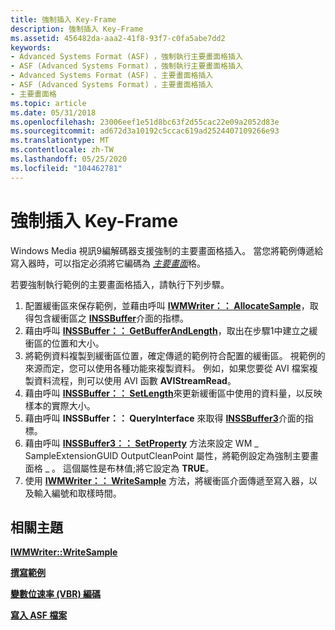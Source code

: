 ```yaml
---
title: 強制插入 Key-Frame
description: 強制插入 Key-Frame
ms.assetid: 456482da-aaa2-41f8-93f7-c0fa5abe7dd2
keywords:
- Advanced Systems Format (ASF) ，強制執行主要畫面格插入
- ASF (Advanced Systems Format) ，強制執行主要畫面格插入
- Advanced Systems Format (ASF) 、主要畫面格插入
- ASF (Advanced Systems Format) ，主要畫面格插入
- 主要畫面格
ms.topic: article
ms.date: 05/31/2018
ms.openlocfilehash: 23006eef1e51d8bc63f2d55cac22e09a2052d83e
ms.sourcegitcommit: ad672d3a10192c5ccac619ad2524407109266e93
ms.translationtype: MT
ms.contentlocale: zh-TW
ms.lasthandoff: 05/25/2020
ms.locfileid: "104462781"
---
```

# <a name="to-force-key-frame-insertion"></a>強制插入 Key-Frame

Windows Media 視訊9編解碼器支援強制的主要畫面格插入。 當您將範例傳遞給寫入器時，可以指定必須將它編碼為 [*主要畫面*](wmformat-glossary.md)格。

若要強制執行範例的主要畫面格插入，請執行下列步驟。

1.  配置緩衝區來保存範例，並藉由呼叫 [**IWMWriter：： AllocateSample**](/previous-versions/windows/desktop/api/Wmsdkidl/nf-wmsdkidl-iwmwriter-allocatesample)，取得包含緩衝區之 [**INSSBuffer**](/previous-versions/windows/desktop/api/wmsbuffer/nn-wmsbuffer-inssbuffer)介面的指標。
2.  藉由呼叫 [**INSSBuffer：： GetBufferAndLength**](/previous-versions/windows/desktop/api/Wmsbuffer/nf-wmsbuffer-inssbuffer-getbufferandlength)，取出在步驟1中建立之緩衝區的位置和大小。
3.  將範例資料複製到緩衝區位置，確定傳遞的範例符合配置的緩衝區。 視範例的來源而定，您可以使用各種功能來複製資料。 例如，如果您要從 AVI 檔案複製資料流程，則可以使用 AVI 函數 **AVIStreamRead**。
4.  藉由呼叫 [**INSSBuffer：： SetLength**](/previous-versions/windows/desktop/api/Wmsbuffer/nf-wmsbuffer-inssbuffer-setlength)來更新緩衝區中使用的資料量，以反映樣本的實際大小。
5.  藉由呼叫 **INSSBuffer：： QueryInterface** 來取得 [**INSSBuffer3**](/previous-versions/windows/desktop/api/wmsbuffer/nn-wmsbuffer-inssbuffer3)介面的指標。
6.  藉由呼叫 [**INSSBuffer3：： SetProperty**](/previous-versions/windows/desktop/api/Wmsbuffer/nf-wmsbuffer-inssbuffer3-setproperty) 方法來設定 WM \_ SampleExtensionGUID OutputCleanPoint 屬性，將範例設定為強制主要畫面格 \_ 。 這個屬性是布林值;將它設定為 **TRUE**。
7.  使用 [**IWMWriter：： WriteSample**](/previous-versions/windows/desktop/api/Wmsdkidl/nf-wmsdkidl-iwmwriter-writesample) 方法，將緩衝區介面傳遞至寫入器，以及輸入編號和取樣時間。

## <a name="related-topics"></a>相關主題

<dl> <dt>

[**IWMWriter::WriteSample**](/previous-versions/windows/desktop/api/Wmsdkidl/nf-wmsdkidl-iwmwriter-writesample)
</dt> <dt>

[**撰寫範例**](to-write-samples.md)
</dt> <dt>

[**變數位速率 (VBR) 編碼**](variable-bit-rate--vbr--encoding.md)
</dt> <dt>

[**寫入 ASF 檔案**](writing-asf-files.md)
</dt> </dl>

 

 





